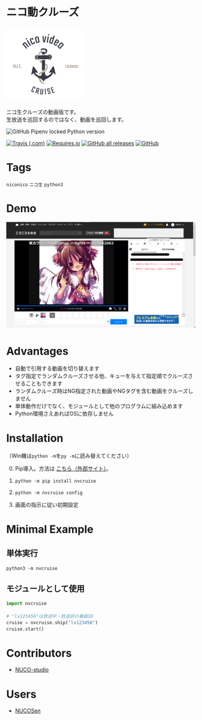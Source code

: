 # ニコ動クルーズ

![logo](doc/logo.png)

<!-- # Short Description -->

ニコ生クルーズの動画版です。<br />
生放送を巡回するのではなく、動画を巡回します。

<!-- # Badges -->

![GitHub Pipenv locked Python version](https://img.shields.io/github/pipenv/locked/python-version/NUCO-studio/Nico-video-cruise?style=for-the-badge)

[![Travis (.com)](https://img.shields.io/travis/com/NUCO-studio/Nico-video-cruise)](https://www.travis-ci.com/github/NUCO-studio/Nico-video-cruise)
[![Requires.io](https://img.shields.io/requires/github/NUCO-studio/Nico-video-cruise)](https://requires.io/github/NUCO-studio/Nico-video-cruise/requirements/)
[![GitHub all releases](https://img.shields.io/github/downloads/NUCO-studio/Nico-video-cruise/total)](https://github.com/NUCO-studio/Nico-video-cruise/releases)
[![GitHub](https://img.shields.io/github/license/NUCO-studio/Nico-video-cruise)](https://github.com/NUCO-studio/Nico-video-cruise/blob/master/LICENSE)

# Tags

`niconico` `ニコ生` `python3`

# Demo

![Demo](doc/demo.png)

# Advantages

- 自動で引用する動画を切り替えます
- タグ指定でランダムクルーズさせる他、キューを与えて指定順でクルーズさせることもできます
- ランダムクルーズ時はNG指定された動画やNGタグを含む動画をクルーズしません
- 単体動作だけでなく、モジュールとして他のプログラムに組み込めます
- Python環境さえあればOSに依存しません

# Installation

（Win機は`python -m`を`py -m`に読み替えてください）

0. Pip導入。方法は [こちら（外部サイト）](https://pip.pypa.io/en/stable/installing/)。

1. `python -m pip install nvcruise`

2. `python -m nvcruise config`

3. 画面の指示に従い初期設定

# Minimal Example

## 単体実行

`python3 -m nvcruise`

## モジュールとして使用

```python 
import nvcruise

# "lv123456"は放送中・放送前の番組ID
cruise = nvcruise.ship("lv123456")
cruise.start()
```

# Contributors

- [NUCO-studio](https://github.com/NUCO-studio)

# Users

- [NUCOSen](https://nucosen.live)

<!-- CREATED_BY_LEADYOU_README_GENERATOR -->